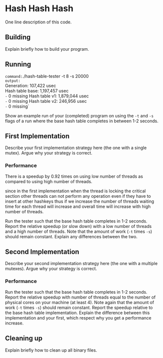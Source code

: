# Hash Hash Hash

One line description of this code.

## Building

Explain briefly how to build your program.

## Running
`command:`./hash-table-tester -t 8 -s 20000 \
`output:`\
Generation: 107,422 usec\
Hash table base: 1,197,457 usec\
  `-` 0 missing
Hash table v1: 1,879,044 usec\
  `-` 0 missing
Hash table v2: 246,956 usec\
  `-` 0 missing`


Show an example run of your (completed) program on using the `-t` and `-s` flags
of a run where the base hash table completes in between 1-2 seconds.

## First Implementation

Describe your first implementation strategy here (the one with a single mutex).
Argue why your strategy is correct.

### Performance

There is a speedup by 0.92 times on using low number of threads as compared to using high number of threads.

since in the first implementation when the thread is locking the critical section other threads can not perform any operation even if they have to insert at other hashkeys thus if we increase the number of threads waiting time for each thread will increase and overall time will increase with high number of threads.

Run the tester such that the base hash table completes in 1-2 seconds.
Report the relative speedup (or slow down) with a low number of threads and a
high number of threads. Note that the amount of work (`-t` times `-s`) should
remain constant. Explain any differences between the two.

## Second Implementation

Describe your second implementation strategy here (the one with a multiple
mutexes). Argue why your strategy is correct.

### Performance

Run the tester such that the base hash table completes in 1-2 seconds.
Report the relative speedup with number of threads equal to the number of
physical cores on your machine (at least 4). Note again that the amount of work
(`-t` times `-s`) should remain constant. Report the speedup relative to the
base hash table implementation. Explain the difference between this
implementation and your first, which respect why you get a performance increase.

## Cleaning up

Explain briefly how to clean up all binary files.
